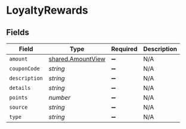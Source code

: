 # LoyaltyRewards


## Fields

| Field                                                         | Type                                                          | Required                                                      | Description                                                   |
| ------------------------------------------------------------- | ------------------------------------------------------------- | ------------------------------------------------------------- | ------------------------------------------------------------- |
| `amount`                                                      | [shared.AmountView](../../../sdk/models/shared/amountview.md) | :heavy_minus_sign:                                            | N/A                                                           |
| `couponCode`                                                  | *string*                                                      | :heavy_minus_sign:                                            | N/A                                                           |
| `description`                                                 | *string*                                                      | :heavy_minus_sign:                                            | N/A                                                           |
| `details`                                                     | *string*                                                      | :heavy_minus_sign:                                            | N/A                                                           |
| `points`                                                      | *number*                                                      | :heavy_minus_sign:                                            | N/A                                                           |
| `source`                                                      | *string*                                                      | :heavy_minus_sign:                                            | N/A                                                           |
| `type`                                                        | *string*                                                      | :heavy_minus_sign:                                            | N/A                                                           |